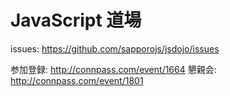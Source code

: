 # JavaScript 道場

issues: https://github.com/sapporojs/jsdojo/issues

参加登録: http://connpass.com/event/1664
懇親会: http://connpass.com/event/1801
